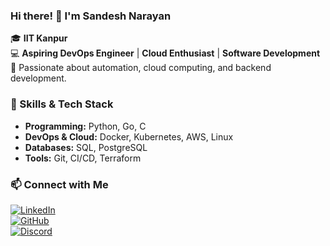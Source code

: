 ### Hi there! 👋 I'm Sandesh Narayan

🎓 **IIT Kanpur**  
💻 **Aspiring DevOps Engineer** | **Cloud Enthusiast** | **Software Development**  
🚀 Passionate about automation, cloud computing, and backend development.  

### 🚀 Skills & Tech Stack  
- **Programming:** Python, Go, C  
- **DevOps & Cloud:** Docker, Kubernetes, AWS, Linux  
- **Databases:** SQL, PostgreSQL  
- **Tools:** Git, CI/CD, Terraform  

### 📫 Connect with Me  
[![LinkedIn](https://img.shields.io/badge/LinkedIn-Connect-blue?style=flat&logo=linkedin)](linkedin.com/in/sandesh-narayan)   
[![GitHub](https://img.shields.io/badge/GitHub-Follow-black?style=flat&logo=github)](https://github.com/SandeshNarayan)  
[![Discord](https://img.shields.io/badge/Discord-Join-5865F2?style=flat&logo=discord&logoColor=white)](sandesh_n)  

